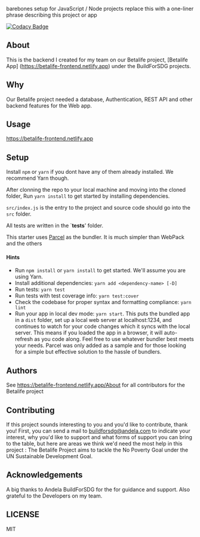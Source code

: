 barebones setup for JavaScript / Node projects replace this with a one-liner phrase describing this project or app

[![Codacy Badge](https://api.codacy.com/project/badge/Grade/9a016eb72eea47f9a17050dbbbee9520)](https://app.codacy.com/gh/BuildForSDG/team-001-backend?utm_source=github.com&utm_medium=referral&utm_content=BuildForSDG/team-001-backend&utm_campaign=Badge_Grade_Settings)


## About
This is the backend I created for my team on our Betalife project,
[Betalife App] (https://betalife-frontend.netlify.app) under the BuildForSDG projects. 



## Why

Our Betalife project needed a database, Authentication, REST API and other backend features for the Web app. 

## Usage
https://betalife-frontend.netlify.app

## Setup

Install `npm` or `yarn` if you dont have any of them already installed. We recommend Yarn though.

After clonning the repo to your local machine and moving into the cloned folder, Run `yarn install` to get started by installing dependencies. 

`src/index.js` is the entry to the project and source code should go into the `src` folder.

All tests are written in the `__tests__' folder.

This starter uses [Parcel](https://parceljs.org/getting_started.html) as the bundler. It is much simpler than WebPack and the others

#### Hints

- Run `npm install` or `yarn install` to get started. We'll assume you are using Yarn.
- Install additional dependencies: `yarn add <dependency-name> [-D]`
- Run tests: `yarn test`
- Run tests with test coverage info: `yarn test:cover`
- Check the codebase for proper syntax and formatting compliance: `yarn lint`
- Run your app in local dev mode: `yarn start`. This puts the bundled app in a `dist` folder, set up a local web server at localhost:1234, and continues to watch for your code changes which it syncs with the local server. This means if you loaded the app in a browser, it will auto-refresh as you code along. Feel free to use whatever bundler best meets your needs. Parcel was only added as a sample and for those looking for a simple but effective solution to the hassle of bundlers. 

## Authors

See https://betalife-frontend.netlify.app/About for all contributors for the Betalife project 




## Contributing
If this project sounds interesting to you and you'd like to contribute, thank you!
First, you can send a mail to buildforsdg@andela.com to indicate your interest, why you'd like to support and what forms of support you can bring to the table, but here are areas we think we'd need the most help in this project :
The Betalife Project aims to tackle the No Poverty Goal under the UN Sustainable Development Goal. 

## Acknowledgements
A big thanks to Andela BuildForSDG for the for guidance and support. 
Also grateful to the Developers on my team. 

## LICENSE
MIT

